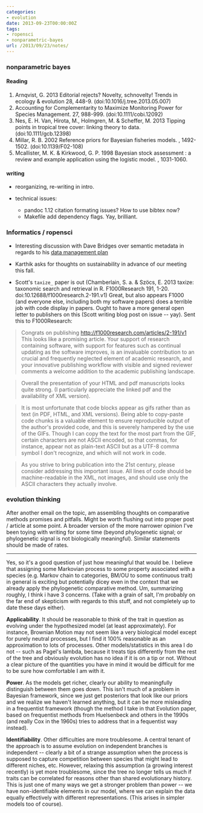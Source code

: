 ```yaml
---
categories:
- evolution
date: 2013-09-23T00:00:00Z
tags:
- ropensci
- nonparametric-bayes
url: /2013/09/23/notes/
---
```


### nonparametric bayes

#### Reading

1. Arnqvist, G. 2013 Editorial rejects? Novelty, schnovelty! Trends in ecology & evolution 28, 448-9. (doi:10.1016/j.tree.2013.05.007)
3. Accounting for Complementarity to Maximize Monitoring Power for Species Management. 27, 988-999. (doi:10.1111/cobi.12092)
4. Nes, E. H. Van, Hirota, M., Holmgren, M. & Scheffer, M. 2013 Tipping points in tropical tree cover: linking theory to data. (doi:10.1111/gcb.12398)
5. Millar, R. B. 2002 Reference priors for Bayesian fisheries models. , 1492-1502. (doi:10.1139/F02-108)
6. Mcallister, M. K. & Kirkwood, G. P. 1998 Bayesian stock assessment : a review and example application using the logistic model. , 1031-1060. 

#### writing

- reorganizing, re-writing in intro.  

- technical issues: 
  - pandoc 1.12 citation formating issues? How to use bibtex now?  
  - Makefile add dependency flags.  Yay, brilliant.  

### Informatics / ropensci


- Interesting discussion with Dave Bridges over semantic metadata in regards to his [data management plan](http://bridgeslab.uthsc.edu/data-resource-sharing#comment-1056466868)

- Karthik asks for thoughts on sustainability in advance of our meeting this fall.  

- Scott's `taxize_` paper is out (Chamberlain, S. a. & Szöcs, E. 2013 taxize: taxonomic search and retrieval in R. F1000Research 191, 1-20. doi:10.12688/f1000research.2-191.v1) Great, but also appears F1000 (and everyone else, including both my software papers) does a terrible job with code display in papers.  Ought to have a more general open letter to publishers on this (Scott writing blog post on issue -- yay).  Sent this to F1000Research:


> Congrats on publishing http://f1000research.com/articles/2-191/v1
This looks like a promising article. Your support of research containing software, with support for features such as continual updating as the software improves, is an invaluable contribution to an crucial and frequently neglected element of academic research, and your innovative publishing workflow with visible and signed reviewer comments a welcome addition to the academic publishing landscape.

> Overall the presentation of your HTML and pdf manuscripts looks quite strong. (I particularly appreciate the linked pdf and the availability of XML version).   

> It is most unfortunate that code blocks appear as gifs rather than as text (in PDF, HTML, and XML versions).  Being able to copy-paste code chunks is a valuable element to ensure reproducible output of the author's provided code, and this is severely hampered by the use of the GIFs.  Though I can copy the text for the most part from the GIF, certain characters are not ASCII encoded, so that commas, for instance, appear not as plain-text ASCII but as a UTF-8 comma symbol I don't recognize, and which will not work in code.  

> As you strive to bring publication into the 21st century, please consider addressing this important issue.  All lines of code should be machine-readable in the XML, not images, and should use only the ASCII characters they actually involve.  


### evolution thinking


After another email on the topic, am assembling thoughts on comparative methods promises and pitfalls.  Might be worth flushing out into proper post / article at some point. A broader version of the more narrower opinion I've been toying with writing for some time (beyond phylogenetic signal; or phylogenetic signal is not biologically meaningful).  Similar statements should be made of rates.  

--------------

Yes, so it's a good question of just how meaningful that would be.  I believe that assigning some Markovian process to some property associated with a species (e.g. Markov chain to categories, BM/OU to some continuous trait) in general is exciting but potentially dicey even in the context that we already apply the phylogenetic comparative method.  Um, summarizing roughly, I think i have 3 concerns.  (Take with a grain of salt, I'm probably on the far end of skepticism with regards to this stuff, and not completely up to date these days either).  

**Applicability**.  It should be reasonable to think of the trait in question as evolving under the hypothesized model (at least approximately). For instance, Brownian Motion may not seem like a very biological model except for purely neutral processes, but I find it 100% reasonable as an approximation to lots of processes.  Other models/statistics in this area I do not -- such as Pagel's lambda, because it treats tips differently from the rest of the tree and obviously evolution has no idea if it is on a tip or not.  Without a clear picture of the quantities you have in mind it would be difficult for me to be sure how comfortable I am with it.  

**Power**. As the models get richer, clearly our ability to meaningfully distinguish between them goes down.  This isn't much of a problem in Bayesian framework, since we just get posteriors that look like our priors and we realize we haven't learned anything, but it can be more misleading in a frequentist framework (though the method I take in that Evolution paper, based on frequentist methods from Huelsenbeck and others in the 1990s (and really Cox in the 1960s) tries to address that in a fequentist way instead).  

**Identifiability**.  Other difficulties are more troublesome.  A central tenant of the approach is to assume evolution on independent branches is independent -- clearly a bit of a strange assumption when the process is supposed to capture competition between species that might lead to different niches, etc.  However, relaxing this assumption (a growing interest recently) is yet more troublesome, since the tree no longer tells us much if traits can be correlated for reasons other than shared evolutionary history.  This is just one of many ways we get a stronger problem than power -- we have non-identifiable elements in our model, where we can explain the data equally effectively with different representations.  (This arises in simpler models too of course). 


